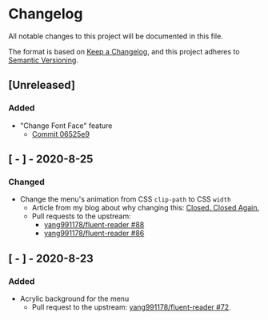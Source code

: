 # Changelog
All notable changes to this project will be documented in this file.

The format is based on [Keep a Changelog](https://keepachangelog.com/en/1.0.0/),
and this project adheres to [Semantic Versioning](https://semver.org/spec/v2.0.0.html).

## [Unreleased]

### Added

- "Change Font Face" feature
    - [Commit 06525e9](https://github.com/MrWillCom/acrylic-reader/commit/06525e9ed974d9e1207dcc83bcbcecc684cd37d9)

## [ - ] - 2020-8-25

### Changed

- Change the menu's animation from CSS `clip-path` to CSS `width`
    - Article from my blog about why changing this: [Closed. Closed Again.](https://mrwillcom.now.sh/2020/08/29/Closed-Closed-Again/)
    - Pull requests to the upstream:
        - [yang991178/fluent-reader #88](https://github.com/yang991178/fluent-reader/pull/88)
        - [yang991178/fluent-reader #86](https://github.com/yang991178/fluent-reader/pull/86)

## [ - ] - 2020-8-23

### Added

- Acrylic background for the menu
    - Pull request to the upstream: [yang991178/fluent-reader #72](https://github.com/yang991178/fluent-reader/pull/72).
